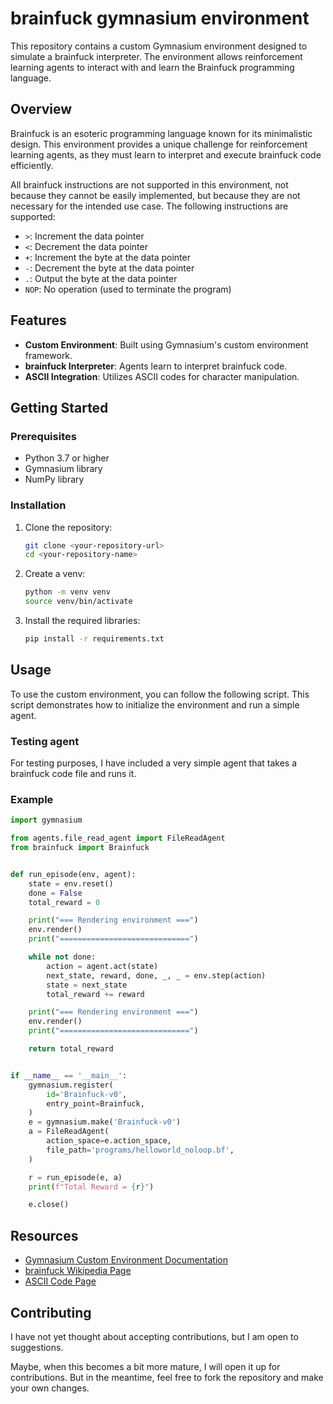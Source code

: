 # brainfuck gymnasium environment

This repository contains a custom Gymnasium environment designed to simulate a brainfuck interpreter. The environment allows reinforcement learning agents to interact with and learn the Brainfuck programming language.

## Overview

Brainfuck is an esoteric programming language known for its minimalistic design. This environment provides a unique challenge for reinforcement learning agents, as they must learn to interpret and execute brainfuck code efficiently.

All brainfuck instructions are not supported in this environment, not because they cannot be easily implemented, but because they are not necessary for the intended use case. The following instructions are supported:
- `>`: Increment the data pointer
- `<`: Decrement the data pointer
- `+`: Increment the byte at the data pointer
- `-`: Decrement the byte at the data pointer
- `.`: Output the byte at the data pointer
- `NOP`: No operation (used to terminate the program)

## Features

- **Custom Environment**: Built using Gymnasium's custom environment framework.
- **brainfuck Interpreter**: Agents learn to interpret brainfuck code.
- **ASCII Integration**: Utilizes ASCII codes for character manipulation.

## Getting Started

### Prerequisites

- Python 3.7 or higher
- Gymnasium library
- NumPy library

### Installation

1. Clone the repository:
   ```bash
   git clone <your-repository-url>
   cd <your-repository-name>
   ```
2. Create a venv:
   ```bash
   python -m venv venv
   source venv/bin/activate
   ```
3. Install the required libraries:
   ```bash
   pip install -r requirements.txt
   ```

## Usage

To use the custom environment, you can follow the following script. This script demonstrates how to initialize the environment and run a simple agent.

### Testing agent

For testing purposes, I have included a very simple agent that takes a brainfuck code file and runs it.

### Example

```python
import gymnasium

from agents.file_read_agent import FileReadAgent
from brainfuck import Brainfuck


def run_episode(env, agent):
    state = env.reset()
    done = False
    total_reward = 0

    print("=== Rendering environment ===")
    env.render()
    print("=============================")

    while not done:
        action = agent.act(state)
        next_state, reward, done, _, _ = env.step(action)
        state = next_state
        total_reward += reward

    print("=== Rendering environment ===")
    env.render()
    print("=============================")

    return total_reward


if __name__ == '__main__':
    gymnasium.register(
        id='Brainfuck-v0',
        entry_point=Brainfuck,
    )
    e = gymnasium.make('Brainfuck-v0')
    a = FileReadAgent(
        action_space=e.action_space,
        file_path='programs/helloworld_noloop.bf',
    )

    r = run_episode(e, a)
    print(f"Total Reward = {r}")

    e.close()
```

## Resources

- [Gymnasium Custom Environment Documentation](https://gymnasium.farama.org/introduction/create_custom_env)
- [brainfuck Wikipedia Page](https://fr.wikipedia.org/wiki/Brainfuck)
- [ASCII Code Page](https://www.ascii-code.com/)

## Contributing

I have not yet thought about accepting contributions, but I am open to suggestions.

Maybe, when this becomes a bit more mature, I will open it up for contributions. But in the meantime, feel free to fork the repository and make your own changes.
